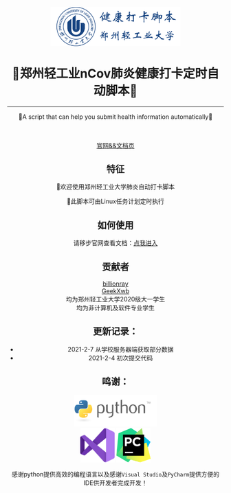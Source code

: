 <div align=center><img style="width: 60%;" src="./images/title.png"></div>
<h1 align="center">🎉郑州轻工业nCov肺炎健康打卡定时自动脚本🎉</h1>
<hr>
<p align="center">🍺A script that can help you submit health information automatically🍺</p>
<div class="shields" align="center"><img src="https://img.shields.io/badge/Python-3.7-brightgreen" alt="">
<div class="shields" align="center"><img src="https://img.shields.io/badge/Chrome-v88-green" alt="">
<a target="_blank" href="https://daka.xwwwb.com"><img src="https://img.shields.io/badge/Docs-latest-blueviolet" alt=""></a>
</div>
<div align="center"><a target="_blank" href="https://daka.xwwwb.com">官网&&文档页</a></div>
<h2>特征</h2>
<p>👏欢迎使用郑州轻工业大学肺炎自动打卡脚本</p>
<p>🎨此脚本可由Linux任务计划定时执行</p>
<h2>如何使用</h2>
请移步官网查看文档：<a target="_blank" href="https://daka.xwwwb.com">点我进入</a>
<h2>贡献者</h2>
<a target="_blank" href="https://github.com/billionray">billionray</a><br />
<a target="_blank" href="https://github.com/GeekXwb">GeekXwb</a><br />
均为郑州轻工业大学2020级大一学生<br />
均为非计算机及软件专业学生
<h2>更新记录：</h2>
<ul>
<li>2021-2-7 从学校服务器端获取部分数据</li>
<li>2021-2-4 初次提交代码</li>
</ul>
<h2>鸣谢：</h2>
<a href="https://www.python.org/"><img src="./images/python.png" alt="" height="74px"></a><br />
<a href="https://visualstudio.microsoft.com/zh-hans/vs/"><img src="./images/vs.png" alt="" height="80px"></a>
<a href="https://www.jetbrains.com/zh-cn/pycharm/"><img src="./images/icon-pycharm.png" alt="" height="80px"></a><br />

感谢python提供高效的编程语言以及感谢`Visual Studio`及`PyCharm`提供方便的IDE供开发者完成开发！
